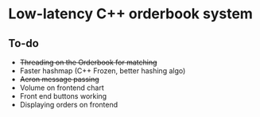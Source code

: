 # Low-latency C++ orderbook system

## To-do

- ~~Threading on the Orderbook for matching~~
- Faster hashmap (C++ Frozen, better hashing algo)
- ~~Aeron message passing~~
- Volume on frontend chart
- Front end buttons working
- Displaying orders on frontend